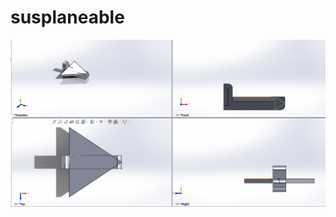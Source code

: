 # susplaneable

![delta wing](https://github.com/zhengkyl/susplaneable/blob/main/public/cad.png?raw=true)